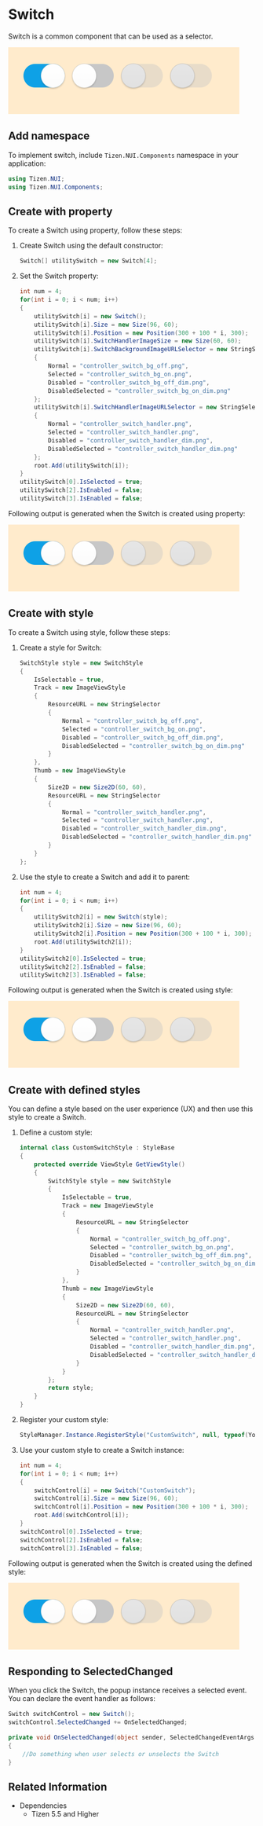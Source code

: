 # Switch

Switch is a common component that can be used as a selector.

![SwitchProperty](./media/SwitchProperty.PNG)

## Add namespace
To implement switch, include `Tizen.NUI.Components` namespace in your application:

```csharp
using Tizen.NUI;
using Tizen.NUI.Components;
```

## Create with property

To create a Switch using property, follow these steps:

1. Create Switch using the default constructor:

    ```csharp
    Switch[] utilitySwitch = new Switch[4];
    ```

2. Set the Switch property:

    ```csharp
    int num = 4;
    for(int i = 0; i < num; i++)
    {
        utilitySwitch[i] = new Switch();
        utilitySwitch[i].Size = new Size(96, 60);
        utilitySwitch[i].Position = new Position(300 + 100 * i, 300);
        utilitySwitch[i].SwitchHandlerImageSize = new Size(60, 60);
        utilitySwitch[i].SwitchBackgroundImageURLSelector = new StringSelector
        {
            Normal = "controller_switch_bg_off.png",
            Selected = "controller_switch_bg_on.png",
            Disabled = "controller_switch_bg_off_dim.png",
            DisabledSelected = "controller_switch_bg_on_dim.png"
        };
        utilitySwitch[i].SwitchHandlerImageURLSelector = new StringSelector
        {
            Normal = "controller_switch_handler.png",
            Selected = "controller_switch_handler.png",
            Disabled = "controller_switch_handler_dim.png",
            DisabledSelected = "controller_switch_handler_dim.png"
        };
        root.Add(utilitySwitch[i]);
    }
    utilitySwitch[0].IsSelected = true;
    utilitySwitch[2].IsEnabled = false;
    utilitySwitch[3].IsEnabled = false;
    ```

Following output is generated when the Switch is created using property:

![SwitchProperty](./media/SwitchProperty.PNG)

## Create with style

To create a Switch using style, follow these steps:

1. Create a style for Switch:

    ```csharp
    SwitchStyle style = new SwitchStyle
    {
        IsSelectable = true,
        Track = new ImageViewStyle
        {
            ResourceURL = new StringSelector
            {
                Normal = "controller_switch_bg_off.png",
                Selected = "controller_switch_bg_on.png",
                Disabled = "controller_switch_bg_off_dim.png",
                DisabledSelected = "controller_switch_bg_on_dim.png"
            }
        },
        Thumb = new ImageViewStyle
        {
            Size2D = new Size2D(60, 60),
            ResourceURL = new StringSelector
            {
                Normal = "controller_switch_handler.png",
                Selected = "controller_switch_handler.png",
                Disabled = "controller_switch_handler_dim.png",
                DisabledSelected = "controller_switch_handler_dim.png"
            }
        }
    };
    ```

2. Use the style to create a Switch and add it to parent:

    ```csharp
    int num = 4;
    for(int i = 0; i < num; i++)
    {
        utilitySwitch2[i] = new Switch(style);
        utilitySwitch2[i].Size = new Size(96, 60);
        utilitySwitch2[i].Position = new Position(300 + 100 * i, 300);
        root.Add(utilitySwitch2[i]);
    }
    utilitySwitch2[0].IsSelected = true;
    utilitySwitch2[2].IsEnabled = false;
    utilitySwitch2[3].IsEnabled = false;
    ```

Following output is generated when the Switch is created using style:

![SwitchProperty](./media/SwitchProperty.PNG)

## Create with defined styles

You can define a style based on the user experience (UX) and then use this style to create a Switch.

1. Define a custom style:

    ```csharp
    internal class CustomSwitchStyle : StyleBase
    {
        protected override ViewStyle GetViewStyle()
        {
            SwitchStyle style = new SwitchStyle
            {
                IsSelectable = true,
                Track = new ImageViewStyle
                {
                    ResourceURL = new StringSelector
                    {
                        Normal = "controller_switch_bg_off.png",
                        Selected = "controller_switch_bg_on.png",
                        Disabled = "controller_switch_bg_off_dim.png",
                        DisabledSelected = "controller_switch_bg_on_dim.png"
                    }
                },
                Thumb = new ImageViewStyle
                {
                    Size2D = new Size2D(60, 60),
                    ResourceURL = new StringSelector
                    {
                        Normal = "controller_switch_handler.png",
                        Selected = "controller_switch_handler.png",
                        Disabled = "controller_switch_handler_dim.png",
                        DisabledSelected = "controller_switch_handler_dim.png"
                    }
                }
            };
            return style;
        }
    }
    ```

2. Register your custom style:

    ```csharp
    StyleManager.Instance.RegisterStyle("CustomSwitch", null, typeof(YourNameSpace.CustomSwitchStyle));
    ```

3. Use your custom style to create a Switch instance:

    ```csharp
    int num = 4;
    for(int i = 0; i < num; i++)
    {
        switchControl[i] = new Switch("CustomSwitch");
        switchControl[i].Size = new Size(96, 60);
        switchControl[i].Position = new Position(300 + 100 * i, 300);
        root.Add(switchControl[i]);
    }
    switchControl[0].IsSelected = true;
    switchControl[2].IsEnabled = false;
    switchControl[3].IsEnabled = false;
    ```

Following output is generated when the Switch is created using the defined style:

![SwitchProperty](./media/SwitchProperty.PNG)

## Responding to SelectedChanged

When you click the Switch, the popup instance receives a selected event.
You can declare the event handler as follows:

```csharp
Switch switchControl = new Switch();
switchControl.SelectedChanged += OnSelectedChanged;
```

```csharp
private void OnSelectedChanged(object sender, SelectedChangedEventArgs e)
{
    //Do something when user selects or unselects the Switch
}
```

## Related Information

- Dependencies
  -   Tizen 5.5 and Higher